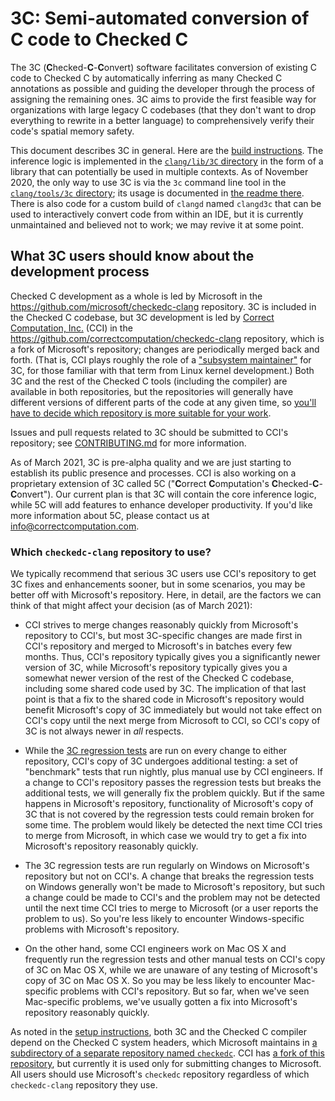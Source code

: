 # 3C: Semi-automated conversion of C code to Checked C

The 3C (**C**hecked-**C**-**C**onvert) software facilitates conversion
of existing C code to Checked C by automatically inferring as many
Checked C annotations as possible and guiding the developer through
the process of assigning the remaining ones. 3C aims to provide the
first feasible way for organizations with large legacy C codebases
(that they don't want to drop everything to rewrite in a better
language) to comprehensively verify their code's spatial memory
safety.

This document describes 3C in general. Here are the [build
instructions](INSTALL.md). The inference logic is implemented in the
[`clang/lib/3C` directory](../../../lib/3C) in the form of a library
that can potentially be used in multiple contexts. As of November
2020, the only way to use 3C is via the `3c` command line tool in the
[`clang/tools/3c` directory](../../../tools/3c); its usage is
documented in [the readme there](../../../tools/3c/README.md). There
is also code for a custom build of `clangd` named `clangd3c` that can
be used to interactively convert code from within an IDE, but it is
currently unmaintained and believed not to work; we may revive it at
some point.

## What 3C users should know about the development process

Checked C development as a whole is led by Microsoft in the
https://github.com/microsoft/checkedc-clang repository. 3C is included
in the Checked C codebase, but 3C development is led by [Correct
Computation, Inc.](https://correctcomputation.com/) (CCI) in the
https://github.com/correctcomputation/checkedc-clang repository, which
is a fork of Microsoft's repository; changes are periodically merged
back and forth. (That is, CCI plays roughly the role of a ["subsystem
maintainer"](https://www.kernel.org/doc/html/latest/process/2.Process.html#how-patches-get-into-the-kernel)
for 3C, for those familiar with that term from Linux kernel
development.) Both 3C and the rest of the Checked C tools (including
the compiler) are available in both repositories, but the repositories
will generally have different versions of different parts of the code
at any given time, so [you'll have to decide which repository is more
suitable for your work](#which-checkedc-clang-repository-to-use).

Issues and pull requests related to 3C should be submitted to CCI's
repository; see [CONTRIBUTING.md](CONTRIBUTING.md) for more
information.

As of March 2021, 3C is pre-alpha quality and we are just starting
to establish its public presence and processes. CCI is also working on
a proprietary extension of 3C called 5C ("**C**orrect
**C**omputation's **C**hecked-**C**-**C**onvert"). Our current plan is
that 3C will contain the core inference logic, while 5C will add
features to enhance developer productivity. If you'd like more
information about 5C, please contact us at
info@correctcomputation.com.

### Which `checkedc-clang` repository to use?

We typically recommend that serious 3C users use CCI's repository to
get 3C fixes and enhancements sooner, but in some scenarios, you may
be better off with Microsoft's repository. Here, in detail, are the
factors we can think of that might affect your decision (as of
March 2021):

- CCI strives to merge changes reasonably quickly from Microsoft's
  repository to CCI's, but most 3C-specific changes are made first in
  CCI's repository and merged to Microsoft's in batches every few
  months. Thus, CCI's repository typically gives you a significantly
  newer version of 3C, while Microsoft's repository typically gives
  you a somewhat newer version of the rest of the Checked C codebase,
  including some shared code used by 3C. The implication of that last
  point is that a fix to the shared code in Microsoft's repository
  would benefit Microsoft's copy of 3C immediately but would not take
  effect on CCI's copy until the next merge from Microsoft to CCI, so
  CCI's copy of 3C is not always newer in _all_ respects.

- While the [3C regression tests](CONTRIBUTING.md#testing) are run on
  every change to either repository, CCI's copy of 3C undergoes
  additional testing: a set of "benchmark" tests that run nightly,
  plus manual use by CCI engineers. If a change to CCI's repository
  passes the regression tests but breaks the additional tests, we will
  generally fix the problem quickly. But if the same happens in
  Microsoft's repository, functionality of Microsoft's copy of 3C that
  is not covered by the regression tests could remain broken for some
  time. The problem would likely be detected the next time CCI tries
  to merge from Microsoft, in which case we would try to get a fix
  into Microsoft's repository reasonably quickly.

- The 3C regression tests are run regularly on Windows on Microsoft's
  repository but not on CCI's. A change that breaks the regression
  tests on Windows generally won't be made to Microsoft's repository,
  but such a change could be made to CCI's and the problem may not be
  detected until the next time CCI tries to merge to Microsoft (or a
  user reports the problem to us). So you're less likely to encounter
  Windows-specific problems with Microsoft's repository.

- On the other hand, some CCI engineers work on Mac OS X and
  frequently run the regression tests and other manual tests on CCI's
  copy of 3C on Mac OS X, while we are unaware of any testing of
  Microsoft's copy of 3C on Mac OS X. So you may be less
  likely to encounter Mac-specific problems with CCI's repository. But
  so far, when we've seen Mac-specific problems, we've usually gotten
  a fix into Microsoft's repository reasonably quickly.

As noted in the [setup instructions](INSTALL.md#basics), both 3C and
the Checked C compiler depend on the Checked C system headers, which
Microsoft maintains in [a subdirectory of a separate repository named
`checkedc`](https://github.com/microsoft/checkedc/tree/master/include).
CCI has [a fork of this
repository](https://github.com/correctcomputation/checkedc), but
currently it is used only for submitting changes to Microsoft. All
users should use Microsoft's `checkedc` repository regardless of which
`checkedc-clang` repository they use.
